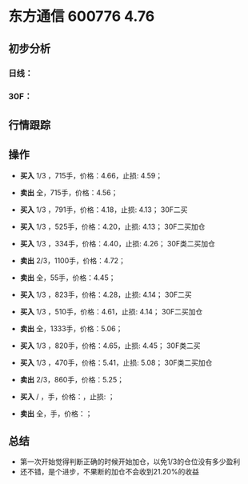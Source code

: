 # 东方通信 600776 4.76
## 初步分析
### 日线：
  
### 30F：
  
## 行情跟踪
  
## 操作
  - **买入** 1/3 ，715手，价格：4.66，止损: 4.59； 
  - **卖出** 全，715手，价格：4.56；

  - **买入** 1/3 ，791手，价格：4.18，止损: 4.13； 30F二买
  - **买入** 1/3 ，525手，价格：4.20，止损: 4.13； 30F二买加仓
  - **买入** 1/3 ，334手，价格：4.40，止损: 4.26； 30F类二买加仓
  - **卖出** 2/3，1100手，价格：4.72；
  - **卖出** 全，55手，价格：4.45；

  - **买入** 1/3 ，823手，价格：4.28，止损: 4.14； 30F二买
  - **买入** 1/3 ，510手，价格：4.61，止损: 4.14； 30F二买加仓
  - **卖出** 全，1333手，价格：5.06；

  - **买入** 1/3 ，820手，价格：4.65，止损: 4.45； 30F类二买
  - **买入** 1/3 ，470手，价格：5.41，止损: 5.08； 30F类二买加仓
  - **卖出** 2/3，860手，价格：5.25；

  - **买入** / ，手，价格：，止损: ； 
  - **卖出** 全，手，价格：；

## 总结
  - 第一次开始觉得判断正确的时候开始加仓，以免1/3的仓位没有多少盈利
  - 还不错，是个进步，不果断的加仓不会收到21.20%的收益
